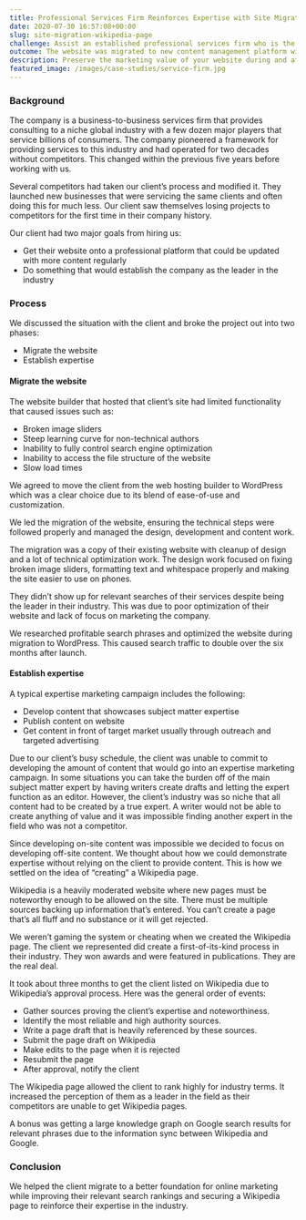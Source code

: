 ```yaml
---
title: Professional Services Firm Reinforces Expertise with Site Migration & Wikipedia
date: 2020-07-30 16:57:08+00:00
slug: site-migration-wikipedia-page
challenge: Assist an established professional services firm who is the leader in their industry with a website migration and increasing awareness of them as the best choice for services in their industry.
outcome: The website was migrated to new content management platform with an increase in qualified search traffic and expertise marketing earned them a Wikipedia page that boosts perception of them as the leader in their industry.
description: Preserve the marketing value of your website during and after the redesign process.
featured_image: /images/case-studies/service-firm.jpg
---
```


### Background

The company is a business-to-business services firm that provides consulting to a niche global industry with a few dozen major players that service billions of consumers. The company pioneered a framework for providing services to this industry and had operated for two decades without competitors. This changed within the previous five years before working with us.

Several competitors had taken our client’s process and modified it. They launched new businesses that were servicing the same clients and often doing this for much less. Our client saw themselves losing projects to competitors for the first time in their company history.

Our client had two major goals from hiring us:

  * Get their website onto a professional platform that could be updated with more content regularly
  * Do something that would establish the company as the leader in the industry

### Process

We discussed the situation with the client and broke the project out into two phases:

  * Migrate the website
  * Establish expertise

#### **Migrate the website**

The website builder that hosted that client’s site had limited functionality that caused issues such as:

  * Broken image sliders
  * Steep learning curve for non-technical authors
  * Inability to fully control search engine optimization
  * Inability to access the file structure of the website
  * Slow load times

We agreed to move the client from the web hosting builder to WordPress which was a clear choice due to its blend of ease-of-use and customization.

We led the migration of the website, ensuring the technical steps were followed properly and managed the design, development and content work.

The migration was a copy of their existing website with cleanup of design and a lot of technical optimization work. The design work focused on fixing broken image sliders, formatting text and whitespace properly and making the site easier to use on phones.

They didn’t show up for relevant searches of their services despite being the leader in their industry. This was due to poor optimization of their website and lack of focus on marketing the company.

We researched profitable search phrases and optimized the website during migration to WordPress. This caused search traffic to double over the six months after launch.

#### Establish expertise

A typical expertise marketing campaign includes the following:

  * Develop content that showcases subject matter expertise
  * Publish content on website
  * Get content in front of target market usually through outreach and targeted advertising

Due to our client’s busy schedule, the client was unable to commit to developing the amount of content that would go into an expertise marketing campaign. In some situations you can take the burden off of the main subject matter expert by having writers create drafts and letting the expert function as an editor. However, the client’s industry was so niche that all content had to be created by a true expert. A writer would not be able to create anything of value and it was impossible finding another expert in the field who was not a competitor.

Since developing on-site content was impossible we decided to focus on developing off-site content. We thought about how we could demonstrate expertise without relying on the client to provide content. This is how we settled on the idea of “creating” a Wikipedia page.

Wikipedia is a heavily moderated website where new pages must be noteworthy enough to be allowed on the site. There must be multiple sources backing up information that’s entered. You can’t create a page that’s all fluff and no substance or it will get rejected.

We weren’t gaming the system or cheating when we created the Wikipedia page. The client we represented did create a first-of-its-kind process in their industry. They won awards and were featured in publications. They are the real deal.

It took about three months to get the client listed on Wikipedia due to Wikipedia’s approval process. Here was the general order of events:

  * Gather sources proving the client’s expertise and noteworthiness.
  * Identify the most reliable and high authority sources.
  * Write a page draft that is heavily referenced by these sources.
  * Submit the page draft on Wikipedia
  * Make edits to the page when it is rejected
  * Resubmit the page
  * After approval, notify the client

The Wikipedia page allowed the client to rank highly for industry terms. It increased the perception of them as a leader in the field as their competitors are unable to get Wikipedia pages.

A bonus was getting a large knowledge graph on Google search results for relevant phrases due to the information sync between Wikipedia and Google.

### Conclusion

We helped the client migrate to a better foundation for online marketing while improving their relevant search rankings and securing a Wikipedia page to reinforce their expertise in the industry.